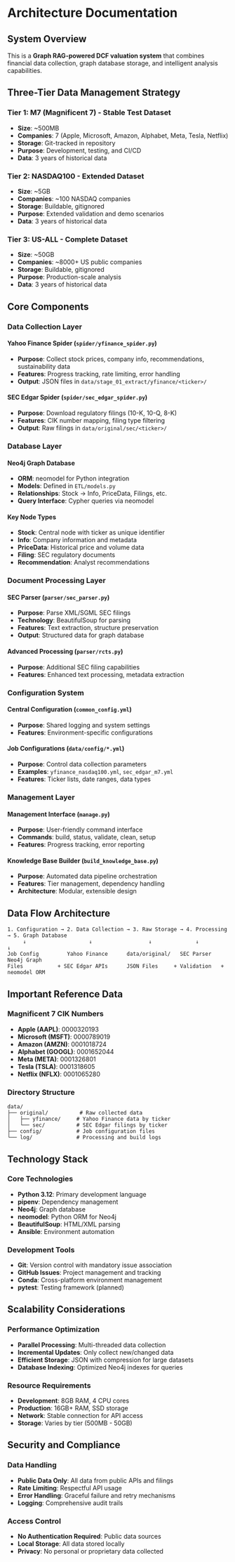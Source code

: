 # Architecture Documentation

## System Overview

This is a **Graph RAG-powered DCF valuation system** that combines financial data collection, graph database storage, and intelligent analysis capabilities.

## Three-Tier Data Management Strategy

### Tier 1: M7 (Magnificent 7) - Stable Test Dataset
- **Size**: ~500MB
- **Companies**: 7 (Apple, Microsoft, Amazon, Alphabet, Meta, Tesla, Netflix)
- **Storage**: Git-tracked in repository
- **Purpose**: Development, testing, and CI/CD
- **Data**: 3 years of historical data

### Tier 2: NASDAQ100 - Extended Dataset  
- **Size**: ~5GB
- **Companies**: ~100 NASDAQ companies
- **Storage**: Buildable, gitignored
- **Purpose**: Extended validation and demo scenarios
- **Data**: 3 years of historical data

### Tier 3: US-ALL - Complete Dataset
- **Size**: ~50GB  
- **Companies**: ~8000+ US public companies
- **Storage**: Buildable, gitignored
- **Purpose**: Production-scale analysis
- **Data**: 3 years of historical data

## Core Components

### Data Collection Layer

#### Yahoo Finance Spider (`spider/yfinance_spider.py`)
- **Purpose**: Collect stock prices, company info, recommendations, sustainability data
- **Features**: Progress tracking, rate limiting, error handling
- **Output**: JSON files in `data/stage_01_extract/yfinance/<ticker>/`

#### SEC Edgar Spider (`spider/sec_edgar_spider.py`)  
- **Purpose**: Download regulatory filings (10-K, 10-Q, 8-K)
- **Features**: CIK number mapping, filing type filtering
- **Output**: Raw filings in `data/original/sec/<ticker>/`

### Database Layer

#### Neo4j Graph Database
- **ORM**: neomodel for Python integration
- **Models**: Defined in `ETL/models.py`
- **Relationships**: Stock → Info, PriceData, Filings, etc.
- **Query Interface**: Cypher queries via neomodel

#### Key Node Types
- **Stock**: Central node with ticker as unique identifier
- **Info**: Company information and metadata
- **PriceData**: Historical price and volume data
- **Filing**: SEC regulatory documents
- **Recommendation**: Analyst recommendations

### Document Processing Layer

#### SEC Parser (`parser/sec_parser.py`)
- **Purpose**: Parse XML/SGML SEC filings
- **Technology**: BeautifulSoup for parsing
- **Features**: Text extraction, structure preservation
- **Output**: Structured data for graph database

#### Advanced Processing (`parser/rcts.py`)
- **Purpose**: Additional SEC filing capabilities
- **Features**: Enhanced text processing, metadata extraction

### Configuration System

#### Central Configuration (`common_config.yml`)
- **Purpose**: Shared logging and system settings
- **Features**: Environment-specific configurations

#### Job Configurations (`data/config/*.yml`)
- **Purpose**: Control data collection parameters
- **Examples**: `yfinance_nasdaq100.yml`, `sec_edgar_m7.yml`
- **Features**: Ticker lists, date ranges, data types

### Management Layer

#### Management Interface (`manage.py`)
- **Purpose**: User-friendly command interface
- **Commands**: build, status, validate, clean, setup
- **Features**: Progress tracking, error reporting

#### Knowledge Base Builder (`build_knowledge_base.py`)
- **Purpose**: Automated data pipeline orchestration
- **Features**: Tier management, dependency handling
- **Architecture**: Modular, extensible design

## Data Flow Architecture

```
1. Configuration → 2. Data Collection → 3. Raw Storage → 4. Processing → 5. Graph Database
     ↓                    ↓                  ↓              ↓              ↓
Job Config         Yahoo Finance      data/original/   SEC Parser     Neo4j Graph
Files           + SEC Edgar APIs      JSON Files     + Validation   + neomodel ORM
```

## Important Reference Data

### Magnificent 7 CIK Numbers
- **Apple (AAPL)**: 0000320193
- **Microsoft (MSFT)**: 0000789019
- **Amazon (AMZN)**: 0001018724
- **Alphabet (GOOGL)**: 0001652044
- **Meta (META)**: 0001326801
- **Tesla (TSLA)**: 0001318605
- **Netflix (NFLX)**: 0001065280

### Directory Structure
```
data/
├── original/          # Raw collected data
│   ├── yfinance/     # Yahoo Finance data by ticker
│   └── sec/          # SEC Edgar filings by ticker
├── config/           # Job configuration files
└── log/              # Processing and build logs
```

## Technology Stack

### Core Technologies
- **Python 3.12**: Primary development language
- **pipenv**: Dependency management
- **Neo4j**: Graph database
- **neomodel**: Python ORM for Neo4j
- **BeautifulSoup**: HTML/XML parsing
- **Ansible**: Environment automation

### Development Tools  
- **Git**: Version control with mandatory issue association
- **GitHub Issues**: Project management and tracking
- **Conda**: Cross-platform environment management
- **pytest**: Testing framework (planned)

## Scalability Considerations

### Performance Optimization
- **Parallel Processing**: Multi-threaded data collection
- **Incremental Updates**: Only collect new/changed data
- **Efficient Storage**: JSON with compression for large datasets
- **Database Indexing**: Optimized Neo4j indexes for queries

### Resource Requirements
- **Development**: 8GB RAM, 4 CPU cores
- **Production**: 16GB+ RAM, SSD storage
- **Network**: Stable connection for API access
- **Storage**: Varies by tier (500MB - 50GB)

## Security and Compliance

### Data Handling
- **Public Data Only**: All data from public APIs and filings
- **Rate Limiting**: Respectful API usage
- **Error Handling**: Graceful failure and retry mechanisms
- **Logging**: Comprehensive audit trails

### Access Control
- **No Authentication Required**: Public data sources
- **Local Storage**: All data stored locally
- **Privacy**: No personal or proprietary data collected